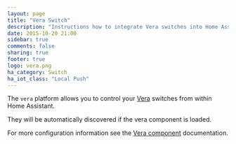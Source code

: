 ```yaml
---
layout: page
title: "Vera Switch"
description: "Instructions how to integrate Vera switches into Home Assistant."
date: 2015-10-20 21:00
sidebar: true
comments: false
sharing: true
footer: true
logo: vera.png
ha_category: Switch
ha_iot_class: "Local Push"
---
```


The `vera` platform allows you to control your [Vera](http://getvera.com/) switches from within Home Assistant.

They will be automatically discovered if the vera component is loaded.

For more configuration information see the [Vera component](/components/vera/) documentation.

